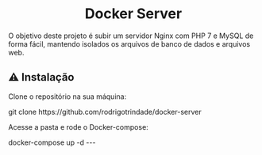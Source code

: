 
<h1 align="center">Docker Server</h1>
<p>
O objetivo deste projeto é subir um servidor Nginx com PHP 7 e MySQL de forma fácil, mantendo isolados os arquivos de banco de dados e arquivos web. </p>

## :warning: Instalação  
<p>Clone o repositório na sua máquina:</p> 
git clone https://github.com/rodrigotrindade/docker-server
<p></p>
<p>Acesse a pasta e rode o Docker-compose:</p> 
docker-compose up -d
---